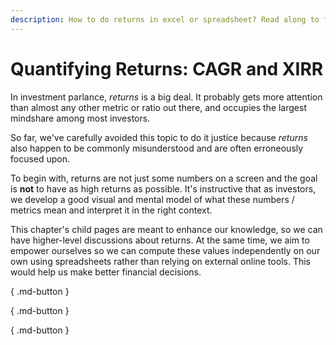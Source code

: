 ```yaml
---
description: How to do returns in excel or spreadsheet? Read along to find out
---
```


# Quantifying Returns: CAGR and XIRR

In investment parlance, *returns* is a big deal. It probably gets more attention than almost any other metric or ratio out there, and occupies the largest mindshare among most investors.

So far, we've carefully avoided this topic to do it justice because *returns* also happen to be commonly misunderstood and are often erroneously focused upon.

To begin with, returns are not just some numbers on a screen and the goal is **not** to have as high returns as possible. It's instructive that as investors, we develop a good visual and mental model of what these numbers / metrics mean and interpret it in the right context.

This chapter's child pages are meant to enhance our knowledge, so we can have higher-level discussions about returns. At the same time, we aim to empower ourselves so we can compute these values independently on our own using spreadsheets rather than relying on external online tools. This would help us make better financial decisions.

[](cagr.md){ .md-button }

[](xirr.md){ .md-button }

[](xirr-math.md){ .md-button }
